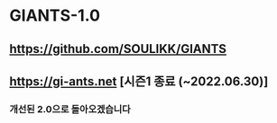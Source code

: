 # GIANTS-1.0

## https://github.com/SOULIKK/GIANTS

## https://gi-ants.net [시즌1 종료 (~2022.06.30)]

### 개선된 2.0으로 돌아오겠습니다
